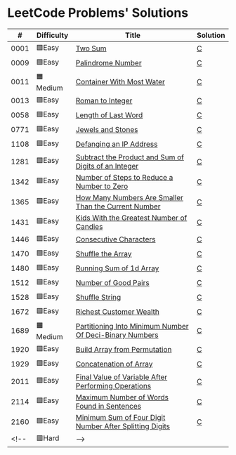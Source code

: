 # LeetCode Problems' Solutions

| # | Difficulty | Title | Solution |
|---| ---------- | ----- | -------- |
0001|🟩Easy|[Two Sum](https://leetcode.com/problems/two-sum)|[C](https://github.com/CalvinWan0101/LeetCode/tree/main/Solution/0001-Two-Sum/0001.c)
0009|🟩Easy|[Palindrome Number](https://leetcode.com/problems/palindrome-number)|[C](https://github.com/CalvinWan0101/LeetCode/tree/main/Solution/0009-Palindrome-Number/0009.c)
0011|🟧Medium|[Container With Most Water](https://leetcode.com/problems/container-with-most-water/)|[C](https://github.com/CalvinWan0101/LeetCode/blob/main/Solution/0011-Container-With-Most-Water/0011.c)
0013|🟩Easy|[Roman to Integer](https://leetcode.com/problems/roman-to-integer)|[C](https://github.com/CalvinWan0101/LeetCode/tree/main/Solution/0013-Roman-to-Integer/0013.c)
0058|🟩Easy|[Length of Last Word](https://leetcode.com/problems/length-of-last-word)|[C](https://github.com/CalvinWan0101/LeetCode/tree/main/Solution/0058-Length-of-Last-Word/0058.c)
0771|🟩Easy|[Jewels and Stones](https://leetcode.com/problems/jewels-and-stones/)|[C](https://github.com/CalvinWan0101/LeetCode/blob/main/Solution/0771-Jewels-and-Stones/0771.c)
1108|🟩Easy|[Defanging an IP Address](https://leetcode.com/problems/defanging-an-ip-address)|[C](https://github.com/CalvinWan0101/LeetCode/tree/main/Solution/1108-Defanging-an-IP-Address/1108.c)
1281|🟩Easy|[Subtract the Product and Sum of Digits of an Integer](https://leetcode.com/problems/subtract-the-product-and-sum-of-digits-of-an-integer)|[C](https://github.com/CalvinWan0101/LeetCode/blob/main/Solution/1281-Subtract-the-Product-and-Sum-of-Digits-of-an-Integer/1281.c)
1342|🟩Easy|[Number of Steps to Reduce a Number to Zero](https://leetcode.com/problems/number-of-steps-to-reduce-a-number-to-zero/)|[C]()
1365|🟩Easy|[How Many Numbers Are Smaller Than the Current Number](https://leetcode.com/problems/how-many-numbers-are-smaller-than-the-current-number)|[C](https://github.com/CalvinWan0101/LeetCode/blob/main/Solution/1365-How-Many-Numbers-Are-Smaller-Than-the-Current-Number/1365.c)
1431|🟩Easy|[Kids With the Greatest Number of Candies](https://leetcode.com/problems/kids-with-the-greatest-number-of-candies)|[C](https://github.com/CalvinWan0101/LeetCode/blob/main/Solution/1431-Kids-With-the-Greatest-Number-of-Candies/1431.c)
1446|🟩Easy|[Consecutive Characters](https://leetcode.com/problems/consecutive-characters)|[C](https://github.com/CalvinWan0101/LeetCode/tree/main/Solution/1446-Consecutive-Characters/1446.c)
1470|🟩Easy|[Shuffle the Array](https://leetcode.com/problems/shuffle-the-array)|[C](https://github.com/CalvinWan0101/LeetCode/tree/main/Solution/1470-Shuffle-the-Array/1470.c)
1480|🟩Easy|[Running Sum of 1d Array](https://leetcode.com/problems/running-sum-of-1d-array)|[C](https://github.com/CalvinWan0101/LeetCode/tree/main/Solution/1480-Running-Sum-of-1d-Array/1480.c)
1512|🟩Easy|[Number of Good Pairs](https://leetcode.com/problems/number-of-good-pairs/)|[C](https://github.com/CalvinWan0101/LeetCode/blob/main/Solution/1512-Number-of-Good-Pairs/1512.c)
1528|🟩Easy|[Shuffle String](https://leetcode.com/problems/shuffle-string)|[C](https://github.com/CalvinWan0101/LeetCode/blob/main/Solution/1528-Shuffle-String/1528.c)
1672|🟩Easy|[Richest Customer Wealth](https://leetcode.com/problems/richest-customer-wealth)|[C](https://github.com/CalvinWan0101/LeetCode/blob/main/Solution/1672-Richest-Customer-Wealth/1672.c)
1689|🟧Medium|[Partitioning Into Minimum Number Of Deci-Binary Numbers](https://leetcode.com/problems/partitioning-into-minimum-number-of-deci-binary-numbers)|[C](https://github.com/CalvinWan0101/LeetCode/blob/main/Solution/1689-Partitioning-Into-Minimum-Number-Of-Deci-Binary-Numbers/1689.c)
1920|🟩Easy|[Build Array from Permutation](https://leetcode.com/problems/build-array-from-permutation)|[C](https://github.com/CalvinWan0101/LeetCode/tree/main/Solution/1920-Build-Array-from-Permutation/1920.c)
1929|🟩Easy|[Concatenation of Array](https://leetcode.com/problems/concatenation-of-array)|[C](https://github.com/CalvinWan0101/LeetCode/tree/main/Solution/1929-Concatenation-of-Array/1929.c)
2011|🟩Easy|[Final Value of Variable After Performing Operations](https://leetcode.com/problems/final-value-of-variable-after-performing-operations)|[C](https://github.com/CalvinWan0101/LeetCode/tree/main/Solution/2011-Final-Value-of-Variable-After-Performing-Operations/2011.c)
2114|🟩Easy|[Maximum Number of Words Found in Sentences](https://leetcode.com/problems/maximum-number-of-words-found-in-sentences)|[C](https://github.com/CalvinWan0101/LeetCode/tree/main/Solution/2114-Maximum-Number-of-Words-Found-in-Sentences/2114.c)
2160|🟩Easy|[Minimum Sum of Four Digit Number After Splitting Digits](https://leetcode.com/problems/minimum-sum-of-four-digit-number-after-splitting-digits)|[C](https://github.com/CalvinWan0101/LeetCode/blob/main/Solution/2160-Minimum-Sum-of-Four-Digit-Number-After-Splitting-Digits/2160.c)
<!-- |🟥Hard| -->
